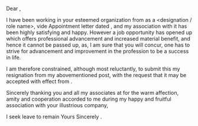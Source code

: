 Dear <Manager>,

I have been working in your esteemed organization from <dd-mmm-yyyy> as a <designation / role name>, vide Appointment letter dated <dd-mmm-yyyy>, and my association with it has been highly satisfying and happy. However a job opportunity has opened up which offers professional advancement and increased material benefit, and hence it cannot be passed up, as, I am sure that you will concur, one has to strive for advancement and improvement in the profession to be a success in life.

I am therefore constrained, although most reluctantly, to submit this my resignation from my abovementioned post, with the request that it may be accepted with effect from <dd-mmm-yyyy>.

Sincerely thanking you and all my associates at <organization name> for the warm affection, amity and cooperation accorded to me during my happy and fruitful association with your illustrious company,

I seek leave to remain
Yours Sincerely
<first name>.

<Signature>
